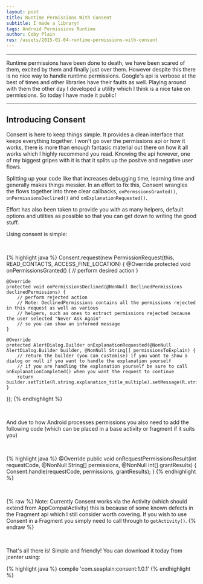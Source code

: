 ```yaml
---
layout: post
title: Runtime Permissions With Consent
subtitle: I made a library!
tags: Android Permissions Runtime
author: Coby Plain
res: /assets/2015-01-04-runtime-permissions-with-consent
---
```


---

Runtime permissions have been done to death, we have been scared of them, excited by them and finally just over them. However despite this there is no nice way to handle runtime permissions. Google's api is verbose at the best of times and other libraries have their faults as well. Playing around with them the other day I developed a utility which I think is a nice take on permissions. So today I have made it public! 

<!--end_excerpt-->

---

## Introducing Consent


Consent is here to keep things simple. It provides a clean interface that keeps everything together. I won't go over the permissions api or how it works, there is more than enough fantasic material out there on how it all works which I highly recommend you read. Knowing the api however, one of my biggest gripes with it is that it splits up the positve and negative user flows. 

Splitting up your code like that increases debugging time, learning time and generally makes things messier. In an effort to fix this, Consent wrangles the flows together into three clear callbacks, `onPermssionsGranted()`, `onPermissionsDeclined()` and `onExplanationRequested()`.

Effort has also been taken to provide you with as many helpers, default options and utilties as possible so that you can get down to writing the good stuff.

Using consent is simple:

&nbsp;

{% highlight java %}
Consent.request(new PermissionRequest(this, READ_CONTACTS, ACCESS_FINE_LOCATION) {
    @Override
    protected void onPermissionsGranted() {
        // perform desired action
    }

    @Override
    protected void onPermissionsDeclined(@NonNull DeclinedPermissions declinedPermissions) {
        // perform rejected action
        // Note: DeclinedPermissions contains all the permissions rejected in this request as well as various
        // helpers, such as ones to extract permissions rejected because the user selected "Never Ask Again"
        // so you can show an informed message
    }

    @Override
    protected AlertDialog.Builder onExplanationRequested(@NonNull AlertDialog.Builder builder, @NonNull String[] permissionsToExplain) {
        // return the builder (you can customise) if you want to show a dialog or null if you want to handle the explanation yourself
        // if you are handling the explanation yourself be sure to call onExplanationCompleted() when you want the request to continue
        return builder.setTitle(R.string.explanation_title_multiple).setMessage(R.string.explanation_message_multiple);
    }
});
{% endhighlight %}

&nbsp;

And due to how Android processes permissions you also need to add the following code (which can be placed in a base activity or fragment if it suits you)

&nbsp;

{% highlight java %}
@Override
public void onRequestPermissionsResult(int requestCode, @NonNull String[] permissions, @NonNull int[] grantResults) {
    Consent.handle(requestCode, permissions, grantResults);
}
{% endhighlight %}

&nbsp;

{% raw %}
Note: Currently Consent works via the Activity (which should extend from AppCompatActivity) this is because of some known defects in the Fragment api which I still consider worth covering. If you wish to use Consent in a Fragment you simply need to call through to `getActivity()`.
{% endraw %}

&nbsp;

That's all there is! Simple and friendly! You can download it today from jcenter using:

{% highlight java %}
compile 'com.seaplain:consent:1.0.1'
{% endhighlight %}

